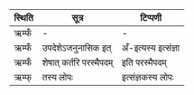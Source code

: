 | स्थिति | सूत्र | टिप्पणी |
| ----- | ------- | ------ |
| ऋम्फँ | - | - |
| ऋम्फँ | उपदेशेऽजनुनासिक इत् | अँ-इत्यस्य इत्संज्ञा |
| ऋम्फँ | शेषात् कर्तरि परस्मैपदम् | इति परस्मैपदम् |
| ऋम्फ् | तस्य लोपः | इत्संज्ञकस्य लोपः |
